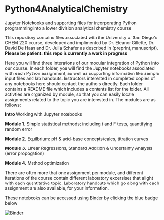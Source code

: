 # Python4AnalyticalChemistry
Jupyter Notebooks and supporting files for incorporating Python programming into a lower division analytical chemistry course

This repository contains files associated with the University of San Diego's CHEM 220 course, developed and implimented by Dr. Eleanor Gillette, Dr. David De Haan and Dr. Julia Schafer as described in (preprint, manuscript). <b> Please be patient: this repo is currently a work in progress </b>

Here you will find three interations of our modular integration of Python into our course. In each folder, you will find the Jupyter notebooks associated with each Python assignment, as well as supporting information like sample input files and lab handouts. Instructors interested in completed copies of any notebooks here should contact the authors directly. Each folder contains a README file which includes a contents list for the folder. All activties are organized by module, so that you can easily locate assignments related to the topic you are interested in. The modules are as follows:

<b> Intro </b>  Working with Jupyter notebooks

<b>Module 1.</b> Simple statistical methods; including t and F tests, quantifying random error

<b>Module 2.</b> Equilbrium: pH & acid-base concepts/calcs, titration curves

<b>Module 3.</b> Linear Regressions, Standard Addition & Uncertainty Analysis (error propogation)

<b>Module 4.</b> Method optimization


There are often more that one assignment per module, and different iterations of the course contain different laboratory excersises that alight with each quantitative topic. Laboratory handouts which go along with each assignment are also available, for your information.


These notebooks can be accessed using Binder by clicking the blue badge below

[![Binder](https://mybinder.org/badge_logo.svg)](https://mybinder.org/v2/gh/egillette/Python4AnalyticalChemistry/HEAD)
